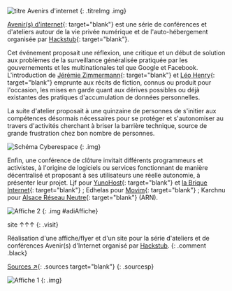[title]: imgs/adi/titre.svg
[schemaCyber]: imgs/adi/schemaCyber.svg
[affiche1]: imgs/adi/affiche1.png
[affiche2]: imgs/adi/affiche2.png


[adi]: https://avenirsdinter.net/
    "Site de l'événement"
[Hackstub]: https://hackstub.netlib.re/landpage/
    "Site du hackerspace Hackstub"
[jerezim]: https://twitter.com/jerezim?lang=fr
    "Twitter de Jérémie Zimmermann"
[leo]: http://leo-henry.com/
    "Site personnel de Léo Henry"
[YunoHost]: https://yunohost.org/
    "Site du projet YunoHost"
[brique]: https://labriqueinter.net/
    "Site du projet la brique internet"
[Movim]: https://movim.eu/
    "Site de Movim"
[arn]: http://arn-fai.net/
    "Site du FAI associatif ARN"
[sourcesGitHub]: https://github.com/hackstub/avenirsdinternet
    "Sources sur GitHub"


<div markdown=1 class="col-left">

![titre Avenirs d'internet][title]
{: .titreImg .img}

[Avenir(s) d'internet][adi]{: target="blank"} est une série de conférences et d'ateliers autour de la vie privée numérique et de l'auto-hébergement organisée par [Hackstub][]{: target="blank"}.

Cet événement proposait une réflexion, une critique et un début de solution aux problèmes de la surveillance généralisée pratiquée par les gouvernements et les multinationales tel que Google et Facebook. L'introduction de [Jérémie Zimmermann][jerezim]{: target="blank"} et [Léo Henry][leo]{: target="blank"} emprunte aux récits de fiction, connus ou produit pour l'occasion, les mises en garde quant aux dérives possibles ou déjà existantes des pratiques d'accumulation de données personnelles.

La suite d'atelier proposait à une quinzaine de personnes de s'initier aux compétences désormais nécessaires pour se protéger et s'autonomiser au travers d'activités cherchant à briser la barrière technique, source de grande frustration chez bon nombre de personnes.

![Schéma Cyberespace][schemaCyber]
{: .img}

Enfin, une conférence de clôture invitait différents programmeurs et activistes, à l'origine de logiciels ou services fonctionnant de manière décentralisé et proposant à ses utilisateurs une réelle autonomie, à présenter leur projet. Ljf pour [YunoHost][]{: target="blank"} et [la Brique Internet][brique]{: target="blank"} ; Edhelas pour [Movim][]{: target="blank"} ; Karchnu pour [Alsace Réseau Neutre][arn]{: target="blank"} (ARN).

![Affiche 2][affiche2]
{: .img #adiAffiche}


</div>

<div markdown=1 class="col-right">

site ↑↑↑
{: .visit}

Réalisation d'une affiche/flyer et d'un site pour la série d'ateliers et de conférences Avenir(s) d'Internet organisé par [Hackstub][].
{: .comment .black}

[Sources <span class="sym">↗</span>][sourcesGitHub]{: .sources target="blank"}
{: .sourcesp}

![Affiche 1][affiche1]
{: .img}

</div>
